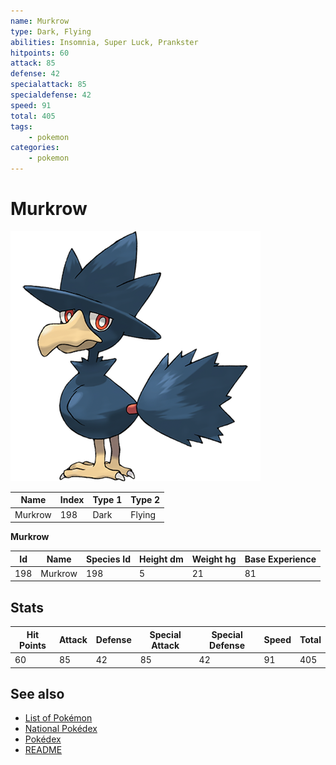 ```yaml
---
name: Murkrow
type: Dark, Flying
abilities: Insomnia, Super Luck, Prankster
hitpoints: 60
attack: 85
defense: 42
specialattack: 85
specialdefense: 42
speed: 91
total: 405
tags:
    - pokemon
categories:
    - pokemon
---
```


# Murkrow


![Murkrow](images/198.png)

| **Name** | **Index** | **Type 1** | **Type 2** |
|----|----|----|----|
| Murkrow | 198 | Dark | Flying  |

**Murkrow** 




| **Id** | **Name** | **Species Id** | **Height dm** | **Weight hg** | **Base Experience** |
|--------|----------|----------------|------------|------------|---------------------|
| 198 | Murkrow | 198 | 5 | 21 | 81 |



## Stats

| **Hit Points** | **Attack** | **Defense** | **Special Attack** | **Special Defense** | **Speed** | **Total** |
|----------------|------------|-------------|--------------------|---------------------|-----------|-----------|
| 60 | 85 | 42 | 85 | 42 | 91 | 405 |

## See also

- [List of Pokémon](../pokemon.md)
- [National Pokédex](../national_pokedex.md)
- [Pokédex](../pokedex.md)
- [README](../README.md)
